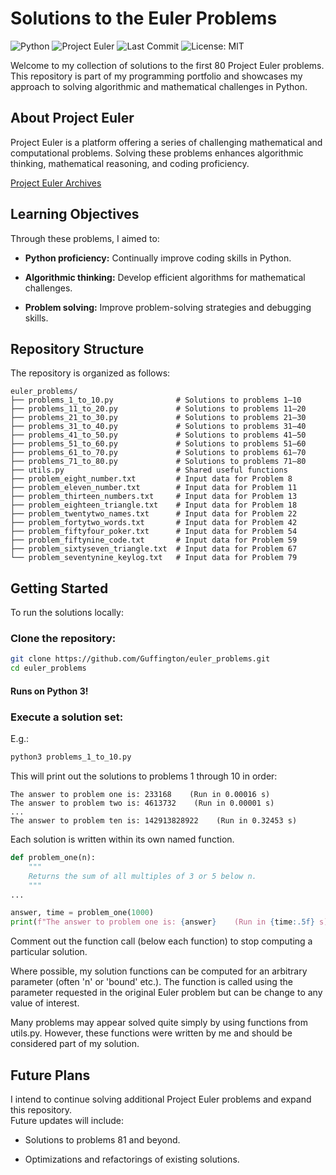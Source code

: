 # Solutions to the Euler Problems

![Python](https://img.shields.io/badge/Python-3.x-blue)
![Project Euler](https://img.shields.io/badge/Project%20Euler-80%20problems-orange)
![Last Commit](https://img.shields.io/github/last-commit/Guffington/euler_problems)
![License: MIT](https://img.shields.io/badge/License-MIT-green)

Welcome to my collection of solutions to the first 80 Project Euler problems. This repository is part of my programming portfolio and showcases my approach to solving algorithmic and mathematical challenges in Python.

## About Project Euler

Project Euler is a platform offering a series of challenging mathematical and computational problems. Solving these problems enhances algorithmic thinking, mathematical reasoning, and coding proficiency.

[Project Euler Archives](https://projecteuler.net/archives)

## Learning Objectives

Through these problems, I aimed to:

- **Python proficiency:** Continually improve coding skills in Python.

- **Algorithmic thinking:** Develop efficient algorithms for mathematical challenges.

- **Problem solving:** Improve problem-solving strategies and debugging skills.

## Repository Structure

The repository is organized as follows:

```text
euler_problems/
├── problems_1_to_10.py              # Solutions to problems 1–10
├── problems_11_to_20.py             # Solutions to problems 11–20
├── problems_21_to_30.py             # Solutions to problems 21–30
├── problems_31_to_40.py             # Solutions to problems 31–40
├── problems_41_to_50.py             # Solutions to problems 41–50
├── problems_51_to_60.py             # Solutions to problems 51–60
├── problems_61_to_70.py             # Solutions to problems 61–70
├── problems_71_to_80.py             # Solutions to problems 71–80
├── utils.py                         # Shared useful functions
├── problem_eight_number.txt         # Input data for Problem 8
├── problem_eleven_number.txt        # Input data for Problem 11
├── problem_thirteen_numbers.txt     # Input data for Problem 13
├── problem_eighteen_triangle.txt    # Input data for Problem 18
├── problem_twentytwo_names.txt      # Input data for Problem 22
├── problem_fortytwo_words.txt       # Input data for Problem 42
├── problem_fiftyfour_poker.txt      # Input data for Problem 54
├── problem_fiftynine_code.txt       # Input data for Problem 59
├── problem_sixtyseven_triangle.txt  # Input data for Problem 67
└── problem_seventynine_keylog.txt   # Input data for Problem 79
```

## Getting Started

To run the solutions locally:

### Clone the repository:

```bash
git clone https://github.com/Guffington/euler_problems.git
cd euler_problems
```

#### Runs on Python 3!

### Execute a solution set:

E.g.:

```bash
python3 problems_1_to_10.py
```

This will print out the solutions to problems 1 through 10 in order:

```text
The answer to problem one is: 233168    (Run in 0.00016 s)
The answer to problem two is: 4613732    (Run in 0.00001 s)
...
The answer to problem ten is: 142913828922    (Run in 0.32453 s)
```

Each solution is written within its own named function.

```python
def problem_one(n):
    """
    Returns the sum of all multiples of 3 or 5 below n.
    """
...

answer, time = problem_one(1000)
print(f"The answer to problem one is: {answer}    (Run in {time:.5f} s)")
```

Comment out the function call (below each function) to stop computing a particular solution.

Where possible, my solution functions can be computed for an arbitrary parameter (often 'n' or 'bound' etc.). The function is called using the parameter requested in the original Euler problem but can be change to any value of interest.

Many problems may appear solved quite simply by using functions from utils.py. However, these functions were written by me and should be considered part of my solution.

## Future Plans

I intend to continue solving additional Project Euler problems and expand this repository.  
Future updates will include:

- Solutions to problems 81 and beyond.

- Optimizations and refactorings of existing solutions.
